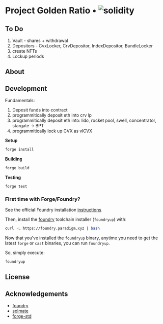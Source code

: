 # Project Golden Ratio • ![solidity](https://img.shields.io/badge/solidity-^0.8.13-lightgrey)

## To Do

1. Vault - shares + withdrawal
2. Depositors - CvxLocker, CrvDepositor, IndexDepositor, BundleLocker
3. create NFTs
4. Lockup periods

## About

## Development

Fundamentals:

1. Deposit funds into contract
2. programmitically deposit eth into crv lp
3. programmitically deposit eth into: lido, rocket pool, swell, concentrator, stargate -> BPT
4. programmitically lock up CVX as vlCVX

**Setup**

```bash
forge install
```

**Building**

```bash
forge build
```

**Testing**

```bash
forge test
```

### First time with Forge/Foundry?

See the official Foundry installation [instructions](https://github.com/foundry-rs/foundry/blob/master/README.md#installation).

Then, install the [foundry](https://github.com/foundry-rs/foundry) toolchain installer (`foundryup`) with:

```bash
curl -L https://foundry.paradigm.xyz | bash
```

Now that you've installed the `foundryup` binary,
anytime you need to get the latest `forge` or `cast` binaries,
you can run `foundryup`.

So, simply execute:

```bash
foundryup
```

## License

## Acknowledgements

- [foundry](https://github.com/foundry-rs/foundry)
- [solmate](https://github.com/Rari-Capital/solmate)
- [forge-std](https://github.com/brockelmore/forge-std)
